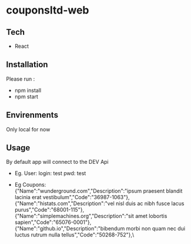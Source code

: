 # couponsltd-web

## Tech 
- React

## Installation
Please run :
- npm install
- npm start

## Envirenments
Only local for now

## Usage

By default  app will connect to the DEV Api

- Eg. User:
login: test
pwd: test

- Eg Coupons:\
{"Name":"wunderground.com","Description":"ipsum praesent blandit lacinia erat vestibulum","Code":"36987-1063"}, \
{"Name":"histats.com","Description":"vel nisl duis ac nibh fusce lacus purus","Code":"68001-115"},\
{"Name":"simplemachines.org","Description":"sit amet lobortis sapien","Code":"65076-0001"},\
{"Name":"github.io","Description":"bibendum morbi non quam nec dui luctus rutrum nulla tellus","Code":"50268-752"},\


